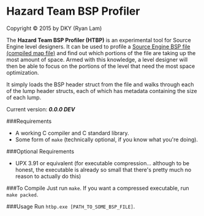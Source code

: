 Hazard Team BSP Profiler
==========

Copyright © 2015 by DKY (Ryan Lam)

The __Hazard Team BSP Profiler (HTBP)__ is an experimental tool for Source Engine level designers. It can be used to profile a [Source Engine BSP file (compiled map file)](https://developer.valvesoftware.com/wiki/Source_BSP_File_Format) and find out which portions of the file are taking up the most amount of space. Armed with this knowledge, a level designer will then be able to focus on the portions of the level that need the most space optimization.

It simply loads the BSP header struct from the file and walks through each of the lump header structs, each of which has metadata containing the size of each lump.

Current version: ___0.0.0 DEV___

###Requirements
* A working C compiler and C standard library.
* Some form of `make` (technically optional, if you know what you're doing).

###Optional Requirements
* UPX 3.91 or equivalent (for executable compression... although to be honest, the executable is already so small that there's pretty much no reason to actually do this)

###To Compile
Just run `make`. If you want a compressed executable, run `make packed`.

###Usage
Run `htbp.exe [PATH_TO_SOME_BSP_FILE]`.
